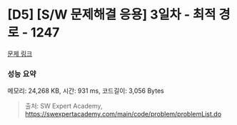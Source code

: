 # [D5] [S/W 문제해결 응용] 3일차 - 최적 경로 - 1247 

[문제 링크](https://swexpertacademy.com/main/code/problem/problemDetail.do?contestProbId=AV15OZ4qAPICFAYD) 

### 성능 요약

메모리: 24,268 KB, 시간: 931 ms, 코드길이: 3,056 Bytes



> 출처: SW Expert Academy, https://swexpertacademy.com/main/code/problem/problemList.do